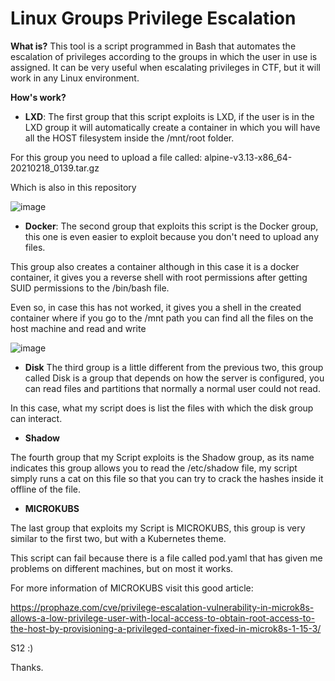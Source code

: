 # Linux Groups Privilege Escalation

**What is?**
This tool is a script programmed in Bash that automates the escalation of privileges according to the groups in which the user in use is assigned.
It can be very useful when escalating privileges in CTF, but it will work in any Linux environment.

**How's work?**

- **LXD**:
The first group that this script exploits is LXD, if the user is in the LXD group it will automatically create a container in which you will have all the HOST filesystem inside the /mnt/root folder.

For this group you need to upload a file called:
alpine-v3.13-x86_64-20210218_0139.tar.gz

Which is also in this repository

![image](https://user-images.githubusercontent.com/79543461/187026513-e9e2fa85-087f-4e57-a3cb-6e117f078a3b.png)

- **Docker**:
The second group that exploits this script is the Docker group, this one is even easier to exploit because you don't need to upload any files.

This group also creates a container although in this case it is a docker container, it gives you a reverse shell with root permissions after getting SUID permissions to the /bin/bash file.

Even so, in case this has not worked, it gives you a shell in the created container where if you go to the /mnt path you can find all the files on the host machine and read and write

![image](https://user-images.githubusercontent.com/79543461/187026739-363ea5df-0e19-4a6f-bb2f-a642c98ffa01.png)

- **Disk**
The third group is a little different from the previous two, this group called Disk is a group that depends on how the server is configured, you can read files and partitions that normally a normal user could not read.

In this case, what my script does is list the files with which the disk group can interact.

- **Shadow**

The fourth group that my Script exploits is the Shadow group, as its name indicates this group allows you to read the /etc/shadow file, my script simply runs a cat on this file so that you can try to crack the hashes inside it offline of the file.

- **MICROKUBS**

The last group that exploits my Script is MICROKUBS, this group is very similar to the first two, but with a Kubernetes theme.

This script can fail because there is a file called pod.yaml that has given me problems on different machines, but on most it works.

For more information of MICROKUBS visit this good article:

https://prophaze.com/cve/privilege-escalation-vulnerability-in-microk8s-allows-a-low-privilege-user-with-local-access-to-obtain-root-access-to-the-host-by-provisioning-a-privileged-container-fixed-in-microk8s-1-15-3/

S12 :)

Thanks.
